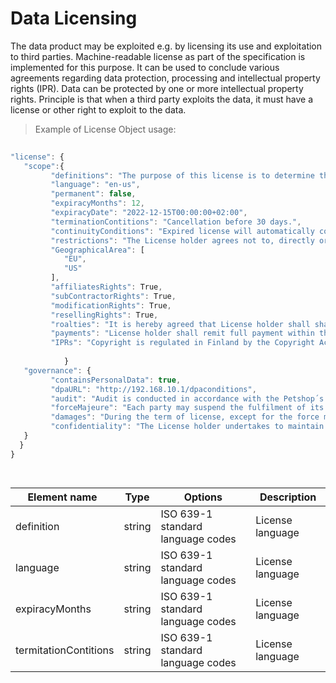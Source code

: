 # Data Licensing

The data product may be exploited e.g. by licensing its use and exploitation to third parties. Machine-readable license as part of the specification is implemented for this purpose. It can be used to conclude various agreements regarding data protection, processing and intellectual property rights (IPR). Data can be protected by one or more intellectual property rights. Principle is that when a third party exploits the data, it must have a license or other right to exploit to the data.

> Example of License Object usage:

```javascript
  
"license": {
   "scope":{
         "definitions": "The purpose of this license is to determine the terms and conditions applicable to the licensing of the data product, whereby Licensor grants License holder the right to use the data.",
         "language": "en-us",
         "permanent": false,
         "expiracyMonths": 12,
         "expiracyDate": "2022-12-15T00:00:00+02:00",
         "terminationContitions": "Cancellation before 30 days.",
         "continuityConditions": "Expired license will automatically continued without written cancellation (termination) by Licenser holder",
         "restrictions": "The License holder agrees not to, directly or indirectly, participate in the unauthorized use, disclosure or conversion of any confidential information.",      
         "GeographicalArea": [ 
            "EU",
            "US"
         ],
         "affiliatesRights": True,
         "subContractorRights": True,
         "modificationRights": True,
         "resellingRights": True,
         "roalties": "It is hereby agreed that License holder shall share with Licensor three percent (3%) of the revenues derives and receives from the usage their BI Dashbord solutions by the End Users.",
         "payments": "License holder shall remit full payment within thirty (30) days after the end of each calendar month. Taxes (VAT 24 %) are included. Invoice will be electronical",
         "IPRs": "Copyright is regulated in Finland by the Copyright Act (404/1961). Data is property of Mindmote Oy.",
                     
            }
   "governance": {
         "containsPersonalData": true,
         "dpaURL": "http://192.168.10.1/dpaconditions",
         "audit": "Audit is conducted in accordance with the Petshop´s Data-audits ltd., www.petshopsdataaudits.com",
         "forceMajeure": "Each party may suspend the fulfilment of its contractual obligations, when the said fulfilment is impossible or objectively too costly due to an unforeseeable impediment independent from the parties, such as for example: strike, boycott, lockout, fire, war (declared or not), civil war, riots and revolutions, requisitions, embargo, power blackouts, extraordinary breakage of machinery, delays in the delivery of components or raw materials.",
         "damages": "During the term of license, except for the force majeure or the Licensors reasons, the License holder is required to follow strictly in accordance with the Contract. If the License holder wants to terminate the license early, it needs to pay a certain amount of liquidated damages.",
         "confidentiality": "The License holder undertakes to maintain confidentiality as regards all information of a technical (such as, by way of a non-limiting example, drawings, tables, documentation, formulas and correspondence) and commercial nature (including contractual conditions, prices, payment conditions) gained during the performance of this license."          
   }
  }
}

  
```
| <div style="width:150px">Element name</div>   | Type  | Options  | Description  |
|---|---|---|---|
| definition | string | ISO 639-1 standard language codes | License language |
| language | string | ISO 639-1 standard language codes | License language |
| expiracyMonths | string | ISO 639-1 standard language codes | License language |
| termitationContitions | string | ISO 639-1 standard language codes | License language |

